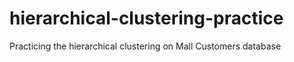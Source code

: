 # hierarchical-clustering-practice
Practicing the hierarchical clustering on Mall Customers database
